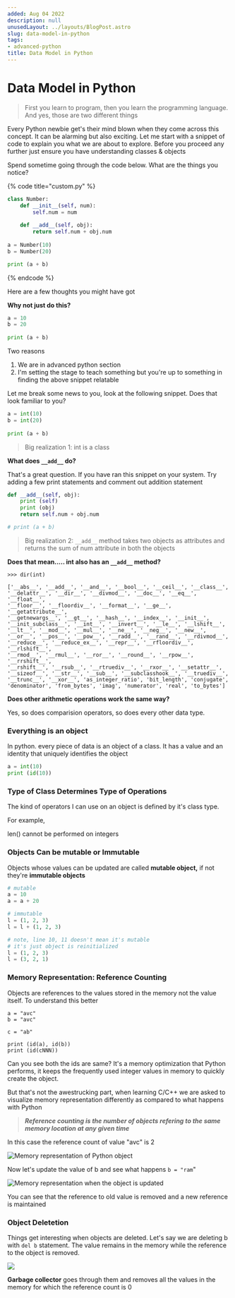 ```yaml
---
added: Aug 04 2022
description: null
unusedLayout: ../layouts/BlogPost.astro
slug: data-model-in-python
tags:
- advanced-python
title: Data Model in Python
---
```


# Data Model in Python

> First you learn to program, then you learn the programming language. \
> And yes, those are two different things

Every Python newbie get's their mind blown when they come across this concept. It can be alarming but also exciting. Let me start with a snippet of code to explain you what we are about to explore. Before you proceed any further just ensure you have understanding classes & objects

Spend sometime going through the code below. What are the things you notice?

{% code title="custom.py" %}
```python
class Number:
    def __init__(self, num):
        self.num = num
    
    def __add__(self, obj):
        return self.num + obj.num
    
a = Number(10)
b = Number(20)

print (a + b)
```
{% endcode %}

Here are a few thoughts you might have got

**Why not just do this?**

```python
a = 10
b = 20
 
print (a + b)
```

Two reasons

1. We are in advanced python section
2. I'm setting the stage to teach something but you're up to something in finding the above snippet relatable

Let me break some news to you, look at the following snippet. Does that look familiar to you?&#x20;

```python
a = int(10)
b = int(20)
 
print (a + b)
```

> Big realization 1: int is a class&#x20;

**What does `__add__` do?**

That's a great question. If you have ran this snippet on your system. Try adding a few print statements and comment out addition statement

```python
def __add__(self, obj):
    print (self)
    print (obj)
    return self.num + obj.num

# print (a + b)
```

> Big realization 2: `__add__` method takes two objects as attributes and returns the sum of num attribute in both the objects

**Does that mean..... int also has an `__add__` method?**

```
>>> dir(int)

['__abs__', '__add__', '__and__', '__bool__', '__ceil__', '__class__', 
'__delattr__', '__dir__', '__divmod__', '__doc__', '__eq__', '__float__', 
'__floor__', '__floordiv__', '__format__', '__ge__', '__getattribute__', 
'__getnewargs__', '__gt__', '__hash__', '__index__', '__init__', 
'__init_subclass__', '__int__', '__invert__', '__le__', '__lshift__', 
'__lt__', '__mod__', '__mul__', '__ne__', '__neg__', '__new__', 
'__or__', '__pos__', '__pow__', '__radd__', '__rand__', '__rdivmod__', 
'__reduce__', '__reduce_ex__', '__repr__', '__rfloordiv__', '__rlshift__', 
'__rmod__', '__rmul__', '__ror__', '__round__', '__rpow__', '__rrshift__', 
'__rshift__', '__rsub__', '__rtruediv__', '__rxor__', '__setattr__', 
'__sizeof__', '__str__', '__sub__', '__subclasshook__', '__truediv__', 
'__trunc__', '__xor__', 'as_integer_ratio', 'bit_length', 'conjugate', 
'denominator', 'from_bytes', 'imag', 'numerator', 'real', 'to_bytes']
```

**Does other arithmetic operations work the same way?**

Yes, so does comparision operators, so does every other data type.

### **Everything is an object**

In python. every piece of data is an object of a class. It has a value and an identity that uniquely identifies the object

```python
a = int(10)
print (id(10))
```

### Type of Class Determines Type of Operations

The kind of operators I can use on an object is defined by it's class type.

For example,&#x20;

len() cannot be performed on integers

### Objects Can be mutable or Immutable

Objects whose values can be updated are called **mutable object,** if not they're **immutable objects**

```python
# mutable
a = 10
a = a + 20

# immutable
l = (1, 2, 3)
l = l + (1, 2, 3)

# note, line 10, 11 doesn't mean it's mutable
# it's just object is reinitialized
l = (1, 2, 3)
l = (3, 2, 1)
```

### Memory Representation: Reference Counting

Objects are references to the values stored in the memory not the value itself. To understand this better

```
a = "avc"
b = "avc"

c = "ab"

print (id(a), id(b))
print (id(cNNN))
```

Can you see both the ids are same? It's a memory optimization that Python performs, it keeps the frequently used integer values in memory to quickly create the object.

But that's not the awestrucking part, when learning C/C++ we are asked to visualize memory representation differently as compared to what happens with Python

> _**Reference counting is the number of objects refering to the same memory location at any given time**_

In this case the reference count of value "avc" is 2

![Memory representation of Python object](<../../.gitbook/assets/image (2) (1).png>)

Now let's update the value of b and see what happens `b = "ram`"

![Memory representation when the object is updated](<../../.gitbook/assets/image (3) (1).png>)

You can see that the reference to old value is removed and a new reference is maintained

### Object Deletetion&#x20;

Things get interesting when objects are deleted. Let's say we are deleting b with `del b` statement. The value remains in the memory while the reference to the object is removed.

![](<../../.gitbook/assets/image (5) (1).png>)

**Garbage collector** goes through them and removes all the values in the memory for which the reference count is 0
